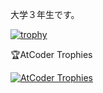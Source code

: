 大学３年生です。

[![trophy](https://github-profile-trophy.vercel.app/?username=tennmusu)](https://github.com/ryo-ma/github-profile-trophy)

🏆AtCoder Trophies

[![AtCoder Trophies](https://atcoder-trophies.vercel.app/api/v1/atcoder?username=Miley)](https://github.com/KATO-Hiro/AtCoderTrophies)


<!---
tennmusu/tennmusu is a ✨ special ✨ repository because its `README.md` (this file) appears on your GitHub profile.
You can click the Preview link to take a look at your changes.
--->
